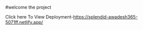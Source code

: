 #welcome the project

Click here To View Deployment-https://splendid-awadesh365-5071ff.netlify.app/
